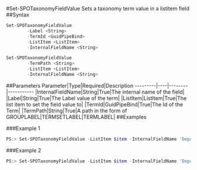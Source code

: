 #Set-SPOTaxonomyFieldValue
Sets a taxonomy term value in a listitem field
##Syntax
```powershell
Set-SPOTaxonomyFieldValue
        -Label <String>
        -TermId <GuidPipeBind>
        -ListItem <ListItem>
        -InternalFieldName <String>
```


```powershell
Set-SPOTaxonomyFieldValue
        -TermPath <String>
        -ListItem <ListItem>
        -InternalFieldName <String>
```


##Parameters
Parameter|Type|Required|Description
---------|----|--------|-----------
|InternalFieldName|String|True|The internal name of the field|
|Label|String|True|The Label value of the term|
|ListItem|ListItem|True|The list item to set the field value to|
|TermId|GuidPipeBind|True|The Id of the Term|
|TermPath|String|True|A path in the form of GROUPLABEL|TERMSETLABEL|TERMLABEL|
##Examples

###Example 1
```powershell
PS:> Set-SPOTaxonomyFieldValue -ListItem $item -InternalFieldName 'Department' -Label 'HR'
```


###Example 2
```powershell
PS:> Set-SPOTaxonomyFieldValue -ListItem $item -InternalFieldName 'Department' -TermPath 'CORPORATE|DEPARTMENTS|HR'
```

